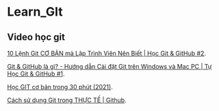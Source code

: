 # Learn_GIt
## Video học git

[10 Lệnh Git CƠ BẢN mà Lập Trình Viên Nên Biết | Học Git & GitHub #2](https://www.youtube.com/watch?v=z-BDl0SBtgo&t=1s).

[Git & GitHub là gì? - Hướng dẫn Cài đặt Git trên Windows và Mac PC | Tự Học Git & GitHub #1](https://www.youtube.com/watch?v=Gh7PL17OXPc).

[Học GIT cơ bản trong 30 phút (2021)](https://www.youtube.com/watch?v=cC7vg8lWneo).

[Cách sử dụng Git trong THỰC TẾ | Github](https://www.youtube.com/watch?v=O5uT6p6VWjY&t=1352s).
